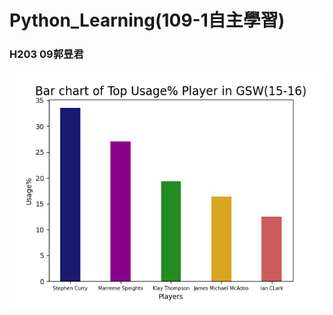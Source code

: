 # Python_Learning(109-1自主學習)
###                                                                   H203 09郭昱君
![image](https://github.com/irene951/Python_Learning/blob/main/Figure.png)
